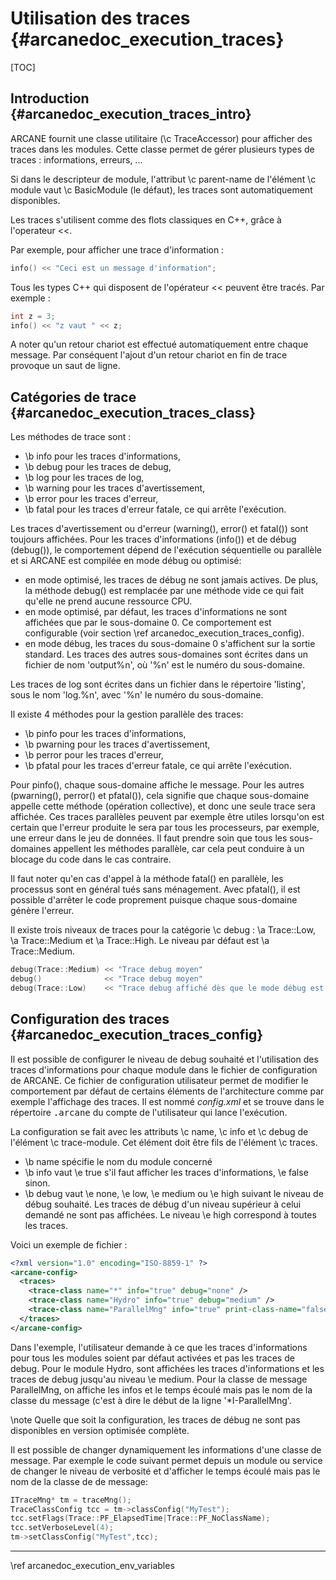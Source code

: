 ﻿# Utilisation des traces {#arcanedoc_execution_traces}

[TOC]

## Introduction {#arcanedoc_execution_traces_intro}

ARCANE fournit une classe utilitaire (\c TraceAccessor) pour afficher des traces dans les modules.
Cette classe permet de gérer plusieurs types de traces : informations, erreurs, ...

Si dans le descripteur de module, l'attribut \c parent-name de l'élément
\c module vaut \c BasicModule (le défaut), les traces sont automatiquement disponibles.

Les traces s'utilisent comme des flots classiques en C++, grâce à
l'operateur <<.

Par exemple, pour afficher une trace d'information :

```cpp
info() << "Ceci est un message d'information";
```

Tous les types C++ qui disposent de l'opérateur << peuvent être tracés. Par exemple :

```cpp
int z = 3;
info() << "z vaut " << z;
```

A noter qu'un retour chariot est effectué automatiquement entre
chaque message. Par conséquent l'ajout d'un retour chariot en fin de trace
provoque un saut de ligne.

## Catégories de trace {#arcanedoc_execution_traces_class}

Les méthodes de trace sont :
- \b info pour les traces d'informations,
- \b debug pour les traces de debug,
- \b log pour les traces de log,
- \b warning pour les traces d'avertissement,
- \b error pour les traces d'erreur,
- \b fatal pour les traces d'erreur fatale, ce qui arrête l'exécution.

Les traces d'avertissement ou d'erreur (warning(), error() et
fatal()) sont toujours affichées. Pour les traces d'informations
(info()) et de débug (debug()), le comportement dépend de l'exécution
séquentielle ou parallèle et si ARCANE est compilée en mode débug ou
optimisé:
- en mode optimisé, les traces de débug ne sont jamais actives. De
plus, la méthode debug() est remplacée par une méthode vide ce qui
fait qu'elle ne prend aucune ressource CPU.
- en mode optimisé, par défaut, les traces d'informations ne sont
affichées que par le sous-domaine 0. Ce comportement est configurable
(voir section \ref arcanedoc_execution_traces_config).
- en mode débug, les traces du sous-domaine 0 s'affichent sur la
sortie standard. Les traces des autres sous-domaines sont écrites
dans un fichier de nom 'output%n', où '%n' est le numéro du
sous-domaine.

Les traces de log sont écrites dans un fichier dans le répertoire
'listing', sous le nom 'log.%n', avec '%n' le numéro du
sous-domaine.

Il existe 4 méthodes pour la gestion parallèle des traces:
- \b pinfo pour les traces d'informations,
- \b pwarning pour les traces d'avertissement,
- \b perror pour les traces d'erreur,
- \b pfatal pour les traces d'erreur fatale, ce qui arrête l'exécution.

Pour pinfo(), chaque sous-domaine affiche le message. Pour les
autres (pwarning(), perror() et pfatal()), cela signifie que chaque
sous-domaine appelle cette méthode (opération collective), et donc
une seule trace sera  affichée. Ces traces parallèles peuvent par
exemple être utiles lorsqu'on est certain que l'erreur produite le
sera par tous les processeurs, par exemple, une erreur dans le jeu
de données. Il faut prendre soin que tous les sous-domaines
appellent les méthodes parallèle, car cela peut conduire à un
blocage du code dans le cas contraire.

Il faut noter qu'en cas d'appel à la méthode fatal() en parallèle,
les processus sont en général tués sans ménagement. Avec pfatal(),
il est possible d'arrêter le code proprement puisque chaque
sous-domaine génère l'erreur.

Il existe trois niveaux de traces pour la catégorie \c debug : \a
Trace::Low, \a Trace::Medium et \a Trace::High. Le niveau par défaut
est \a Trace::Medium.

```cpp
debug(Trace::Medium) << "Trace debug moyen"
debug()              << "Trace debug moyen"
debug(Trace::Low)    << "Trace debug affiché dès que le mode débug est utilisé"
```

## Configuration des traces {#arcanedoc_execution_traces_config}

Il est possible de configurer le niveau de debug souhaité et
l'utilisation des traces d'informations pour chaque module
dans le fichier de configuration de ARCANE. Ce fichier de configuration 
utilisateur permet de modifier le comportement
par défaut de certains éléments de l'architecture comme par exemple
l'affichage des traces. Il est nommé <em>config.xml</em> et 
se trouve dans le répertoire <tt>.arcane</tt> du compte de l'utilisateur
qui lance l'exécution.

La configuration se fait avec les attributs
\c name, \c info et \c debug de l'élément \c trace-module. 
Cet élément doit être fils de l'élément \c traces.

- \b name spécifie le nom du module concerné
- \b info vaut \e true s'il faut afficher les traces d'informations,
\e false sinon.
- \b debug vaut \e none, \e low, \e medium ou \e high suivant le niveau de débug souhaité.
  Les traces de débug d'un niveau supérieur à celui demandé ne sont
  pas affichées. Le niveau \e high correspond à toutes les traces.

Voici un exemple de fichier : 

```xml
<?xml version="1.0" encoding="ISO-8859-1" ?>
<arcane-config>
  <traces>
    <trace-class name="*" info="true" debug="none" />
    <trace-class name="Hydro" info="true" debug="medium" />
    <trace-class name="ParallelMng" info="true" print-class-name="false" print-elapsed-time="true" />
  </traces>
</arcane-config>
```

Dans l'exemple, l'utilisateur demande à ce que les traces d'informations 
pour tous les modules soient par défaut activées et pas les traces de debug.
Pour le module Hydro, sont affichées les traces d'informations et les traces 
de debug jusqu'au niveau \e medium.
Pour la classe de message ParallelMng, on affiche les infos et le
temps écoulé mais pas le nom de la classe du message (c'est à dire
le début de la ligne '*I-ParallelMng'.

\note Quelle que soit la configuration, les traces de débug ne
sont pas disponibles en version optimisée complète.

Il est possible de changer dynamiquement les informations d'une
classe de message. Par exemple le code suivant permet depuis un module ou service de
changer le niveau de verbosité et d'afficher le temps écoulé
mais pas le nom de la classe de de message:

```cpp
ITraceMng* tm = traceMng();
TraceClassConfig tcc = tm->classConfig("MyTest");
tcc.setFlags(Trace::PF_ElapsedTime|Trace::PF_NoClassName);
tcc.setVerboseLevel(4);
tm->setClassConfig("MyTest",tcc);
```


____

<div class="section_buttons">
<span class="back_section_button">
\ref arcanedoc_execution_env_variables
</span>
<!-- <span class="next_section_button">
\ref arcanedoc_general_codingrules
</span> -->
</div>

